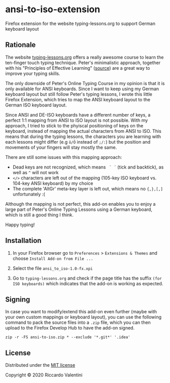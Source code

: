 # ansi-to-iso-extension
Firefox extension for the website typing-lessons.org to support German keyboard layout

## Rationale

The website [typing-lessons.org](https://www.typing-lessons.org) offers a really awesome course to learn the ten-finger 
touch typing technique. Peter's minimalistic approach, together with his "Principles of Effective Learning" 
([source](https://www.typing-lessons.org/preliminaries_1.html)) are a great way to improve your typing skills. 

The only downside of Peter's Online Typing Course in my opinion is that it is only available for ANSI keyboards. 
Since I want to keep using my German keyboard layout but still follow Peter's typing lessons, I wrote this little 
Firefox Extension, which tries to map the ANSI keyboard layout to the German ISO keyboard layout. 

Since ANSI and DE-ISO keyboards have a different number of keys, a perfect 1:1 mapping from ANSI to ISO layout is
not possible. With my approach, I tried to stick to the phyiscal positioning of keys on the keyboard, instead of mapping 
the actual characters from ANSI to ISO. This means that during the typing lessons, the characters you are learning 
with each lessons might differ (e.g `ö/Ö` instead of `;/:`) but the position and movements of your fingers will stay mostly
the same. 

There are still some issues with this mapping approach:
* Dead keys are not recognized, which means `` ` ´`` (tick and backtick), as well as `^` will not work
* `</>` characters are left out of the mapping (105-key ISO keyboard vs. 104-key ANSI keyboard) by my choice
* The complete 'AltGr' meta-key layer is left out, which means no `{,},[,]` unfortunately :(  

Although the mapping is not perfect, this add-on enables you to enjoy a large part of Peter's Online Typing Lessons
using a German keyboard, which is still a good thing I think.

Happy typing!


## Installation

1) In your Firefox browser go to `Preferences` > `Extensions & Themes` and choose `Install Add-on from File ...`

2) Select the file `ansi_to_iso-1.0-fx.xpi` 

3) Go to `typing-lessons.org` and check if the page title has the suffix `(for ISO keyboards)` which indicates that the
add-on is working as expected. 

## Signing 

In case you want to modify/extend this add-on even further (maybe with your own custom mappings or keyboard layout), 
you can use the following command to pack the source files
into a `.zip` file, which you can then upload to the Firefox Develop Hub to have the add-on signed. 

```
zip -r -FS ansi-to-iso.zip * --exclude '*.git*' '.idea' 
```

## License

Distributed under the [MIT license](https://opensource.org/licenses/MIT) 

Copyright © 2020 Riccardo Valentini


